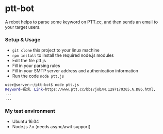 # ptt-bot
A robot helps to parse some keyword on PTT.cc, and then sends an email to your target users.

### Setup & Usage
 
 - `git clone` this project to your linux machine
 - `npm install` to install the required node.js modules 
 - Edit the file ptt.js
 - Fill in your parsing rules
 - Fill in your SMTP server address and authenication information
 - Run the code `node ptt.js`

 ```sh
 user@server:~/ptt-bot$ node ptt.js 
 Keyword=板規, Link=https://www.ptt.cc/bbs/job/M.1297170305.A.D86.html, Title=[公告] 2017年1/12增修板規  罰則修訂
 ...
 ...
 
 ```  


### My test environment
 - Ubuntu 16.04 
 - Node.js 7.x (needs async/awit support)

